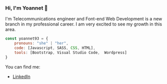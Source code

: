 ### Hi, I'm Yoannet 👋
I'm Telecommunications engineer and Font-end Web Development is a new branch in my professional career. I am very excited to see my growth in this area.

```js
const yoannet93 = {
    pronouns: "she" | "her",
    code: [Javascript, SASS, CSS, HTML],
    tools: [Bootstrap, Visual Studio Code,  Wordpress]
}
```
You can find me:
- [LinkedIn](https://www.linkedin.com/in/yoannet-d%C3%ADaz-vald%C3%A9s-4594281b4/)

<!--
**yoannet93/yoannet93** is a ✨ _special_ ✨ repository because its `README.md` (this file) appears on your GitHub profile.

Here are some ideas to get you started:

- 🔭 I’m currently working on ...
- 🌱 I’m currently learning ...
- 👯 I’m looking to collaborate on ...
- 🤔 I’m looking for help with ...
- 💬 Ask me about ...
- 📫 How to reach me: ...
- 😄 Pronouns: ...
- ⚡ Fun fact: ...
-->
